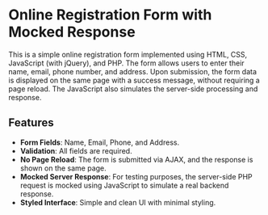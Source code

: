 # Online Registration Form with Mocked Response

This is a simple online registration form implemented using HTML, CSS, JavaScript (with jQuery), and PHP. The form allows users to enter their name, email, phone number, and address. Upon submission, the form data is displayed on the same page with a success message, without requiring a page reload. The JavaScript also simulates the server-side processing and response.

## Features

- **Form Fields**: Name, Email, Phone, and Address.
- **Validation**: All fields are required.
- **No Page Reload**: The form is submitted via AJAX, and the response is shown on the same page.
- **Mocked Server Response**: For testing purposes, the server-side PHP request is mocked using JavaScript to simulate a real backend response.
- **Styled Interface**: Simple and clean UI with minimal styling.
